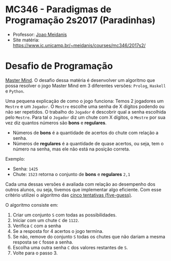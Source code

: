 # MC346 - Paradigmas de Programação 2s2017 (Paradinhas)

- Professor: [Joao Meidanis](https://www.ic.unicamp.br/~meidanis/)
- Site matéria: https://www.ic.unicamp.br/~meidanis/courses/mc346/2017s2/

# Desafio de Programação

[Master Mind](https://en.wikipedia.org/wiki/Mastermind_(board_game)). O desafio dessa matéria é desenvolver um algoritmo que possa resolver o jogo Master Mind em 3 diferentes versões: `Prolog`, `Haskell` e `Python`.

Uma pequena explicação de como o jogo funciona: Temos 2 jogadores um `Mestre` e um `Jogador`. O `Mestre` escolhe uma senha de X dígitos podendo ou não ser repetidos. O trabalho do `Jogador` é descobrir qual a senha escolhida pelo `Mestre`. Para tal o `Jogador` diz um chute com X dígitos, o `Mestre` por sua vez diz quantos números são **bons** e **regulares**. 

- Números de **bons** é a quantidade de acertos do chute com relação a senha.
- Números de **regulares** é a quantidade de quase acertos, ou seja, tem o número na senha, mas ele não está na posição correta.

Exemplo: 

- Senha: `1425`
- Chute: `1523` retorna o conjunto de **bons** e **regulares** `2,1`

Cada uma dessas versões é avaliada com relação ao desempenho dos outros alunos, ou seja, tivemos que implementar algo eficiente. Com esse critério utilizei o algoritmo das [cinco tentativas (five-guess)](https://en.wikipedia.org/wiki/Mastermind_(board_game)#Five-guess_algorithm).

O algoritmo consiste em:
01. Criar um conjunto `S` com todas as possibilidades.
02. Iniciar com um chute `C` de `1122`.
03. Verifica `C` com a senha
04. Se a resposta for 4 acertos o jogo termina.
05. Se não, remove do conjunto `S` todas os chutes que não dariam a mesma resposta se `C` fosse a senha.
06. Escolha uma outra senha `C` dos valores restantes de `S`.
07. Volte para o passo 3.
